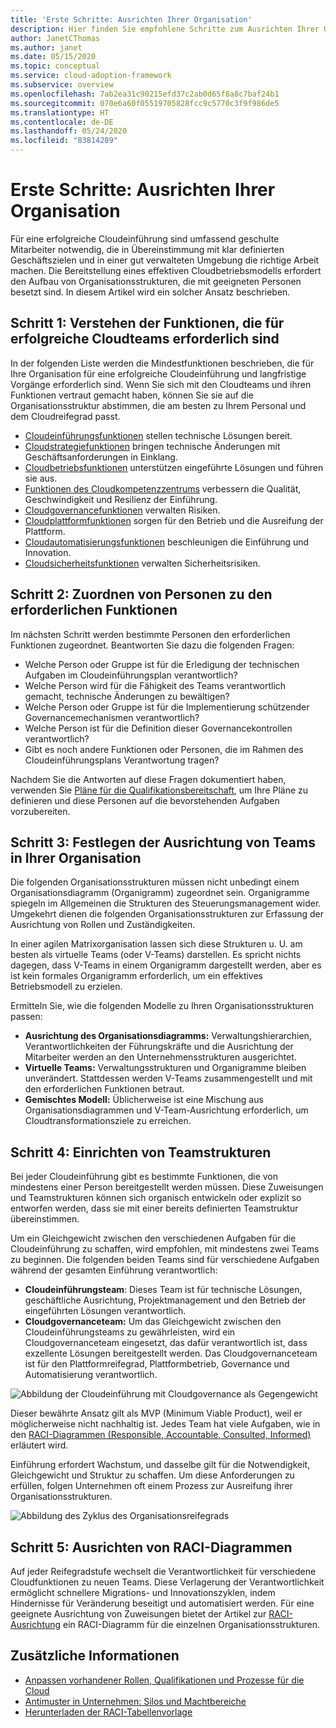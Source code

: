 ```yaml
---
title: 'Erste Schritte: Ausrichten Ihrer Organisation'
description: Hier finden Sie empfohlene Schritte zum Ausrichten Ihrer Organisation, damit Sie für eine erfolgreiche Cloudeinführung bereit sind.
author: JanetCThomas
ms.author: janet
ms.date: 05/15/2020
ms.topic: conceptual
ms.service: cloud-adoption-framework
ms.subservice: overview
ms.openlocfilehash: 7ab2ea31c90215efd37c2ab0d65f8a8c7baf24b1
ms.sourcegitcommit: 070e6a60f05519705828fcc9c5770c3f9f986de5
ms.translationtype: HT
ms.contentlocale: de-DE
ms.lasthandoff: 05/24/2020
ms.locfileid: "83814289"
---
```

# <a name="get-started-align-your-organization"></a>Erste Schritte: Ausrichten Ihrer Organisation

Für eine erfolgreiche Cloudeinführung sind umfassend geschulte Mitarbeiter notwendig, die in Übereinstimmung mit klar definierten Geschäftszielen und in einer gut verwalteten Umgebung die richtige Arbeit machen. Die Bereitstellung eines effektiven Cloudbetriebsmodells erfordert den Aufbau von Organisationsstrukturen, die mit geeigneten Personen besetzt sind. In diesem Artikel wird ein solcher Ansatz beschrieben.

## <a name="step-1-understand-the-functions-required-for-successful-cloud-teams"></a>Schritt 1: Verstehen der Funktionen, die für erfolgreiche Cloudteams erforderlich sind

In der folgenden Liste werden die Mindestfunktionen beschrieben, die für Ihre Organisation für eine erfolgreiche Cloudeinführung und langfristige Vorgänge erforderlich sind. Wenn Sie sich mit den Cloudteams und ihren Funktionen vertraut gemacht haben, können Sie sie auf die Organisationsstruktur abstimmen, die am besten zu Ihrem Personal und dem Cloudreifegrad passt.

- [Cloudeinführungsfunktionen](../organize/cloud-adoption.md) stellen technische Lösungen bereit.
- [Cloudstrategiefunktionen](../organize/cloud-strategy.md) bringen technische Änderungen mit Geschäftsanforderungen in Einklang.
- [Cloudbetriebsfunktionen](../organize/cloud-operations.md) unterstützen eingeführte Lösungen und führen sie aus.
- [Funktionen des Cloudkompetenzzentrums](../organize/cloud-center-of-excellence.md) verbessern die Qualität, Geschwindigkeit und Resilienz der Einführung.
- [Cloudgovernancefunktionen](../organize/cloud-governance.md) verwalten Risiken.
- [Cloudplattformfunktionen](../organize/cloud-platform.md) sorgen für den Betrieb und die Ausreifung der Plattform.
- [Cloudautomatisierungsfunktionen](../organize/cloud-automation.md) beschleunigen die Einführung und Innovation.
- [Cloudsicherheitsfunktionen](../organize/cloud-security.md) verwalten Sicherheitsrisiken.

## <a name="step-2-map-people-to-the-required-functions"></a>Schritt 2: Zuordnen von Personen zu den erforderlichen Funktionen

Im nächsten Schritt werden bestimmte Personen den erforderlichen Funktionen zugeordnet. Beantworten Sie dazu die folgenden Fragen:

- Welche Person oder Gruppe ist für die Erledigung der technischen Aufgaben im Cloudeinführungsplan verantwortlich?
- Welche Person wird für die Fähigkeit des Teams verantwortlich gemacht, technische Änderungen zu bewältigen?
- Welche Person oder Gruppe ist für die Implementierung schützender Governancemechanismen verantwortlich?
- Welche Person ist für die Definition dieser Governancekontrollen verantwortlich?
- Gibt es noch andere Funktionen oder Personen, die im Rahmen des Cloudeinführungsplans Verantwortung tragen?

Nachdem Sie die Antworten auf diese Fragen dokumentiert haben, verwenden Sie [Pläne für die Qualifikationsbereitschaft](../plan/adapt-roles-skills-processes.md), um Ihre Pläne zu definieren und diese Personen auf die bevorstehenden Aufgaben vorzubereiten.

## <a name="step-3-determine-how-teams-align-within-your-organization"></a>Schritt 3: Festlegen der Ausrichtung von Teams in Ihrer Organisation

Die folgenden Organisationsstrukturen müssen nicht unbedingt einem Organisationsdiagramm (Organigramm) zugeordnet sein. Organigramme spiegeln im Allgemeinen die Strukturen des Steuerungsmanagement wider. Umgekehrt dienen die folgenden Organisationsstrukturen zur Erfassung der Ausrichtung von Rollen und Zuständigkeiten.

In einer agilen Matrixorganisation lassen sich diese Strukturen u. U. am besten als virtuelle Teams (oder V-Teams) darstellen. Es spricht nichts dagegen, dass V-Teams in einem Organigramm dargestellt werden, aber es ist kein formales Organigramm erforderlich, um ein effektives Betriebsmodell zu erzielen.

Ermitteln Sie, wie die folgenden Modelle zu Ihren Organisationsstrukturen passen:

- **Ausrichtung des Organisationsdiagramms:** Verwaltungshierarchien, Verantwortlichkeiten der Führungskräfte und die Ausrichtung der Mitarbeiter werden an den Unternehmensstrukturen ausgerichtet.
- **Virtuelle Teams:** Verwaltungsstrukturen und Organigramme bleiben unverändert. Stattdessen werden V-Teams zusammengestellt und mit den erforderlichen Funktionen betraut.
- **Gemischtes Modell:** Üblicherweise ist eine Mischung aus Organisationsdiagrammen und V-Team-Ausrichtung erforderlich, um Cloudtransformationsziele zu erreichen.

## <a name="step-4-establish-team-structures"></a>Schritt 4: Einrichten von Teamstrukturen

Bei jeder Cloudeinführung gibt es bestimmte Funktionen, die von mindestens einer Person bereitgestellt werden müssen. Diese Zuweisungen und Teamstrukturen können sich organisch entwickeln oder explizit so entworfen werden, dass sie mit einer bereits definierten Teamstruktur übereinstimmen.

Um ein Gleichgewicht zwischen den verschiedenen Aufgaben für die Cloudeinführung zu schaffen, wird empfohlen, mit mindestens zwei Teams zu beginnen. Die folgenden beiden Teams sind für verschiedene Aufgaben während der gesamten Einführung verantwortlich:

- **Cloudeinführungsteam**: Dieses Team ist für technische Lösungen, geschäftliche Ausrichtung, Projektmanagement und den Betrieb der eingeführten Lösungen verantwortlich.
- **Cloudgovernanceteam:** Um das Gleichgewicht zwischen den Cloudeinführungsteams zu gewährleisten, wird ein Cloudgovernanceteam eingesetzt, das dafür verantwortlich ist, dass exzellente Lösungen bereitgestellt werden. Das Cloudgovernanceteam ist für den Plattformreifegrad, Plattformbetrieb, Governance und Automatisierung verantwortlich.

![Abbildung der Cloudeinführung mit Cloudgovernance als Gegengewicht](../_images/ready/org-ready-best-practice.png)

Dieser bewährte Ansatz gilt als MVP (Minimum Viable Product), weil er möglicherweise nicht nachhaltig ist. Jedes Team hat viele Aufgaben, wie in den [RACI-Diagrammen (Responsible, Accountable, Consulted, Informed)](../organize/raci-alignment.md) erläutert wird.

Einführung erfordert Wachstum, und dasselbe gilt für die Notwendigkeit, Gleichgewicht und Struktur zu schaffen. Um diese Anforderungen zu erfüllen, folgen Unternehmen oft einem Prozess zur Ausreifung ihrer Organisationsstrukturen.

![Abbildung des Zyklus des Organisationsreifegrads](../_images/ready/org-ready-maturity.png)

## <a name="step-5-align-raci-charts"></a>Schritt 5: Ausrichten von RACI-Diagrammen

Auf jeder Reifegradstufe wechselt die Verantwortlichkeit für verschiedene Cloudfunktionen zu neuen Teams. Diese Verlagerung der Verantwortlichkeit ermöglicht schnellere Migrations- und Innovationszyklen, indem Hindernisse für Veränderung beseitigt und automatisiert werden. Für eine geeignete Ausrichtung von Zuweisungen bietet der Artikel zur [RACI-Ausrichtung](../organize/raci-alignment.md) ein RACI-Diagramm für die einzelnen Organisationsstrukturen.

## <a name="additional-information"></a>Zusätzliche Informationen

- [Anpassen vorhandener Rollen, Qualifikationen und Prozesse für die Cloud](../plan/adapt-roles-skills-processes.md)
- [Antimuster in Unternehmen: Silos und Machtbereiche](../organize/fiefdoms-silos.md)
- [Herunterladen der RACI-Tabellenvorlage](https://archcenter.blob.core.windows.net/cdn/fusion/management/raci-template.xlsx)
